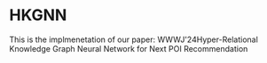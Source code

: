 # HKGNN

This is the implmenetation of our paper: WWWJ'24Hyper-Relational Knowledge Graph Neural Network for Next POI Recommendation
